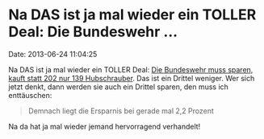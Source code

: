 Na DAS ist ja mal wieder ein TOLLER Deal: Die Bundeswehr \...
=============================================================

Date: 2013-06-24 11:04:25

Na DAS ist ja mal wieder ein TOLLER Deal: [Die Bundeswehr muss sparen,
kauft statt 202 nur 139
Hubschrauber](http://www.tagesschau.de/inland/helikopter110.html). Das
ist ein Drittel weniger. Wer sich jetzt denkt, dann werden sie auch ein
Drittel sparen, den muss ich enttäuschen:

> Demnach liegt die Ersparnis bei gerade mal 2,2 Prozent

Na da hat ja mal wieder jemand hervorragend verhandelt!
